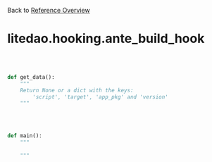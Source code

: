 
Back to [Reference Overview](https://github.com/pyrustic/litedao/blob/master/docs/reference/README.md)

# litedao.hooking.ante\_build\_hook



<br>


```python

def get_data():
    """
    Return None or a dict with the keys:
        'script', 'target', 'app_pkg' and 'version'
    """

```

<br>

```python

def main():
    """
    
    """

```

